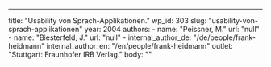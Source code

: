 ---
  title: "Usability von Sprach-Applikationen."
  wp_id: 303
  slug: "usability-von-sprach-applikationen"
  year: 2004
  authors: 
    - 
      name: "Peissner, M."
      url: "null"
    - 
      name: "Biesterfeld, J."
      url: "null"
    - 
      internal_author_de: "/de/people/frank-heidmann"
      internal_author_en: "/en/people/frank-heidmann"
  outlet: "Stuttgart: Fraunhofer IRB Verlag."
  body: ""
